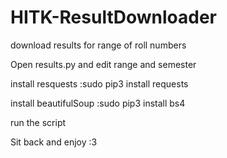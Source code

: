 # HITK-ResultDownloader
download results for range of roll numbers

Open results.py and edit range and semester

install resquests :sudo pip3 install requests

install beautifulSoup :sudo pip3 install bs4

run the script 

Sit back and enjoy :3
